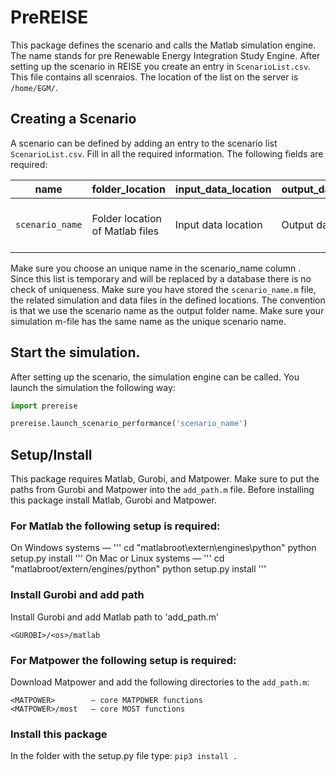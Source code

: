 # PreREISE
This package defines the scenario and calls the Matlab simulation engine.
The name stands for pre Renewable Energy Integration Study Engine.
After setting up the scenario in REISE you create an entry in `ScenarioList.csv`.
This file contains all scenraios. The location of the list on the server is `/home/EGM/`.
## Creating a Scenario
A scenario can be defined by adding an entry to the scenario list `ScenarioList.csv`.
Fill in all the required information. The following fields are required:

name | folder_location | input_data_location | output_data_location | start_index | end_index | extract | description
------------ | ------------- | ------------ | ------------- | ------------ | ------------- | ------------ | -------------
`scenario_name` | Folder location of Matlab files | Input data location | Output data location | Start index | End index | True/False to convert data into csv | Description

Make sure you choose an unique name in the scenario_name column . Since this list is temporary
and will be replaced by a database there is no check of uniqueness.
Make sure you have stored the `scenario_name.m` file, the related simulation and
data files in the defined locations.
The convention is that we use the scenario name as the output folder name.
Make sure your simulation m-file has the same name as the unique scenario name.

## Start the simulation.
After setting up the scenario, the simulation engine can be called.
You launch the simulation the following way:
```python
import prereise

prereise.launch_scenario_performance('scenario_name')
```
## Setup/Install
This package requires Matlab, Gurobi, and Matpower. Make sure to put the paths
from Gurobi and Matpower into the `add_path.m` file.
Before installing this package install Matlab, Gurobi and Matpower.
### For Matlab the following setup is required:
On Windows systems —
'''
cd "matlabroot\extern\engines\python"
python setup.py install
'''
On Mac or Linux systems —
'''
cd "matlabroot/extern/engines/python"
python setup.py install
'''
### Install Gurobi and add path
Install Gurobi and add Matlab path to 'add_path.m'
```
<GUROBI>/<os>/matlab
```
### For Matpower the following setup is required:
Download Matpower and add the following directories to the `add_path.m`:
```
<MATPOWER>        — core MATPOWER functions
<MATPOWER>/most   — core MOST functions
```
### Install this package
In the folder with the setup.py file type:
`pip3 install .`
